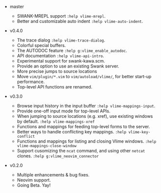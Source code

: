 * master
    * SWANK-MREPL support `:help vlime-mrepl`.
    * Better and customizable auto indent `:help vlime-auto-indent`.

* v0.4.0
    * The trace dialog `:help vlime-trace-dialog`.
    * Colorful special buffers.
    * The AUTODOC feature `:help g:vlime_enable_autodoc`.
    * API documentation `:help vlime-api-intro`.
    * Experimental support for swank-kawa.scm.
    * Provide an option to use an existing Swank server.
    * More precise jumps to source locations
    * Move `vim/plugin/*.vim` to `vim/autoload/vlime/`, for better start-up performance.
    * Top-level API functions are renamed.

* v0.3.0
    * Browse input history in the input buffer `:help vlime-mappings-input`.
    * Provide one-off input mode for top-level APIs.
    * When jumping to source locations (e.g. xref), use existing windows by default. `:help vlime-mappings-xref`
    * Functions and mappings for feeding top-level forms to the server.
    * Better ways to handle conflicting key mappings. `:help vlime-key-conflict`
    * Functions and mappings for listing and closing Vlime windows. `:help vlime-mappings-close-window`
    * Support cusomizing the `ncat` command, and using other `netcat` clones. `:help g:vlime_neovim_connector`

* v0.2.0
    * Multiple enhancements & bug fixes.
    * Neovim support.
    * Going Beta. Yay!
